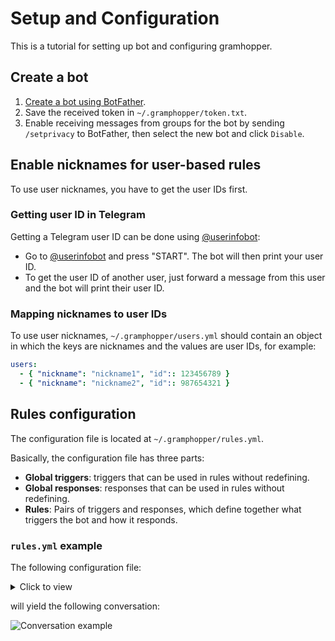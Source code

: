 # Setup and Configuration
This is a tutorial for setting up bot and configuring gramhopper.

## Create a bot
1. [Create a bot using BotFather](https://core.telegram.org/bots#6-botfather).
2. Save the received token in `~/.gramphopper/token.txt`.
3. Enable receiving messages from groups for the bot by sending `/setprivacy` to BotFather,
 then select the new bot and click `Disable`. 

## Enable nicknames for user-based rules
To use user nicknames, you have to get the user IDs first.

### Getting user ID in Telegram
Getting a Telegram user ID can be done using [@userinfobot](https://telegram.me/userinfobot):
* Go to [@userinfobot](https://telegram.me/userinfobot) and press "START". 
    The bot will then print your user ID.
* To get the user ID of another user, just forward a message from this user and the bot will print their user ID. 

### Mapping nicknames to user IDs
To use user nicknames, `~/.gramphopper/users.yml` should contain an object in which the keys 
are nicknames and the values are user IDs, for example:
```yaml
users:
  - { "nickname": "nickname1", "id":: 123456789 }
  - { "nickname": "nickname2", "id":: 987654321 }
``` 

## Rules configuration
The configuration file is located at `~/.gramphopper/rules.yml`.

Basically, the configuration file has three parts:
* **Global triggers**: triggers that can be used in rules without redefining.
* **Global responses**: responses that can be used in rules without redefining.
* **Rules**: Pairs of triggers and responses, which define together what triggers the bot and how it responds.

### `rules.yml` example
The following configuration file:

<details>
 <summary>Click to view</summary>

```yaml
triggers:
  - name: cat
    type: text.has_exact_word
    word:
      - Meow
      - meow
  - name: duck
    type: text.has_exact_word
    word: Quack
responses:
  - name: found_dog
    type: preset.reply
    preset_response:
      - Hey, here's a dog!
rules:
  # Identifies a cat (a global "cat" trigger) and sends "Hello cat!" (an inline response).
  - trigger: cat
    response:
      type: preset.message
      preset_response: Hello cat!
  # Identifies a dog (an inline trigger) and replies "Hey, here's a dog!"
  # (a global "found_dog" response).
  - trigger:
      type: text.has_substring
      substring:
        - Woof
        - woof
        - Ruff
        - ruff
    response: found_dog
  # Identifies an animal sound (an inline trigger) and replies 
  # 'I hear "(the animal sound)"' (an inline response), with a 30% probability.
  - trigger:
      type: text.regexp
      pattern: ^(Quack|Meow|Woof|Moo)$
    response:
      type: match.message
      template: I hear "{0}"
    probability: 0.3
  # Identifies 5 occurrences in 60 seconds of a duck sound (an inline event_streak
  # trigger that uses a global "duck" trigger") and replies "Shut up duck!".
  - trigger:
      type: event_streak
      counting_event_trigger: duck
      streak_timeout_sec: 60
      event_count: 5
    response:
      type: preset.message
      preset_response: Shut up duck!
```
</details>

will yield the following conversation:

![](https://raw.githubusercontent.com/OrBin/gramhopper/master/demo.gif "Conversation example")
